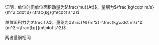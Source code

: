 证明：单位时间单位面积动量为$\frac{mu}{At}$，量纲为$\frac{kg\cdot m/s}{m^2\cdot s}=\frac{kg}{m\cdot s^2}$

单位面积力为$\frac FA$，量纲为$\frac{N}{m^2}=\frac{kg\cdot m/s^2}{m^2}=\frac{kg}{m\cdot s^2}$

两者量纲相同